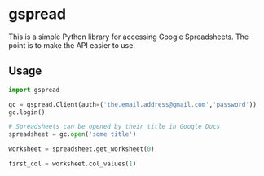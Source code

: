 # gspread

This is a simple Python library for accessing Google Spreadsheets. The point is to make the API easier to use.

## Usage

~~~python
import gspread

gc = gspread.Client(auth=('the.email.address@gmail.com','password'))
gc.login()

# Spreadsheets can be opened by their title in Google Docs
spreadsheet = gc.open('some title')

worksheet = spreadsheet.get_worksheet(0)

first_col = worksheet.col_values(1)
~~~
